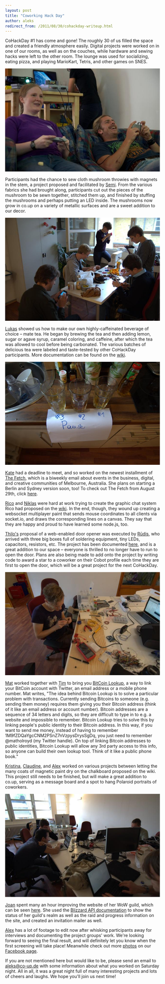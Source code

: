 ```yaml
---
layout: post
title: "Coworking Hack Day"
author: aleks
redirect_from: /2011/08/30/cohackday-writeup.html
---
```


CoHackDay #1 has come and gone! The roughly 30 of us filled the space and created a friendly atmosphere easily. Digital projects were worked on in one of our rooms, as well as on the couches, while hardware and sewing hacks were left to the other room. The lounge was used for socializing, eating pizza, and playing MarioKart, Tetris, and other games on SNES.

![Playing SNES](/images/blog/cohackday/snes_playing.jpg)

Participants had the chance to sew cloth mushroom throwies with magnets in the stem, a project proposed and facilitated by [Semi](http://twitter.com/seemiramis). From the various fabrics she had brought along, participants cut out the pieces of the mushroom to be sewn together, stitched them up, and finished by stuffing the mushrooms and perhaps putting an LED inside. The mushrooms now grow in co.up on a variety of metallic surfaces and are a sweet addition to our decor.

![Sewing Mushrooms](/images/blog/cohackday/sewing.jpg)

[Lukas](http://twitter.com/overbryd) showed us how to make our own highly-caffeinated beverage of choice – mate tea. He began by brewing the tea and then adding lemon, sugar or agave syrup, caramel coloring, and caffeine, after which the tea was allowed to cool before being carbonated. The various batches of delicious tea were labeled and taste-tested by other CoHackDay participants. More documentation can be found on the [wiki](http://coworkinghackday.wikispaces.com/DIYClubMate).

![Mate Drink Samples](/images/blog/cohackday/mate_samples.jpg)

[Kate](http://twitter.com/katekendall) had a deadline to meet, and so worked on the newest installment of [The Fetch](http://thefetch.org/), which is a biweekly email about events in the business, digital, and creative communities of Melbourne, Australia. She plans on starting a Berlin and Sydney version soon, too! To check out The Fetch from August 29th, click [here](http://createsend.com/t/r-CF07338C36C2D548).

[Rico](http://twitter.com/RicoTweet) and [Niklas](http://twitter.com/umamipanda) were hard at work trying to create the graphic chat system Rico had proposed on the [wiki](http://coworkinghackday.wikispaces.com/Projects). In the end, though, they wound up creating a websocket multiplayer paint that sends mouse coordinates to all clients via socket.io, and draws the corresponding lines on a canvas. They say that they are happy and proud to have learned some node.js, too.

[Thilo's](http://twitter.com/freaklikeme) proposal of a web-enabled door opener was executed by [Rūdis](http://twitter.com/rudolfs), who arrived with three big boxes full of soldering equipment, tiny LEDs, capacitors, resistors, etc. The project has been documented [here](http://coworkinghackday.wikispaces.com/WebEnabledDoorOpener), and is a great addition to our space – everyone is thrilled to no longer have to run to open the door. Plans are also being made to add onto the project by writing code to award a star to a coworker on their Cobot profile each time they are first to open the door, which will be a great project for the next CoHackDay.

![Heavy Hardware hacking](/images/blog/cohackday/hardware.jpg)

[Mat](http://twitter.com/matholroyd) worked together with [Tim](http://twitter.com/toolmantim) to bring you [BitCoin Lookup](http://bitcoinlookup.org/), a way to link your BitCoin account with Twitter, an email address or a mobile phone number. Mat writes, "The idea behind Bitcoin Lookup is to solve a particular problem with transactions. Currently sending Bitcoins to someone (e.g. sending them money) requires them giving you their Bitcoin address (think of it like an email address or account number).  Bitcoin addresses are a sequence of 34 letters and digits, so they are difficult to type in to e.g. a website and impossible to remember. Bitcoin Lookup tries to solve this by linking people's public identity to their Bitcoin address. In this way, if you want to send me money, instead of having to remember 1M9fZDQaYgcCNM2PSnZ7nVzpysDrysSgDq, you just need to remember @matholroyd (my Twitter handle). On top of linking Bitcoin addresses to public identities, Bitcoin Lookup will allow any 3rd party access to this info, so anyone can build their own lookup tool. Think of it like a public phone book."

[Kristina](http://twitter.com/kriesse), [Claudine](http://twitter.com/gipsyx), and [Alex](http://twitter.com/espylaub) worked on various projects between letting the many coats of magnetic paint dry on the chalkboard proposed on the wiki. This project still needs to be finished, but will make a great addition to co.up, serving as a message board and a spot to hang Polaroid portraits of coworkers.

![Playing with Software](/images/blog/cohackday/software.jpg)

[Joan](http://twitter.com/joanwolk) spent many an hour improving the website of her WoW guild, which can be seen [here](http://oln.heroku.com/). She used the [Blizzard API documentation](https://github.com/Blizzard/api-wow-docs) to show the status of her guild's realm as well as the raid and progress information on the site, and created an invitation mailer as well.

[Alex](http://twitter.com/langalex) has a lot of footage to edit now after whisking participants away for interviews and documenting the project groups' work. We're looking forward to seeing the final result, and will definitely let you know when the first screening will take place! Meanwhile check out more [photos](http://www.facebook.com/media/set/?set=a.243148815723514.64272.148844035153993&closeTheater=1) on our [Facebook page](http://www.facebook.com/co.up.cowoking).

If you are not mentioned here but would like to be, please send an email to aleks@co-up.de with some information about what you worked on Saturday night. All in all, it was a great night full of many interesting projects and lots of cheers and laughs. We hope you'll join us next time!
